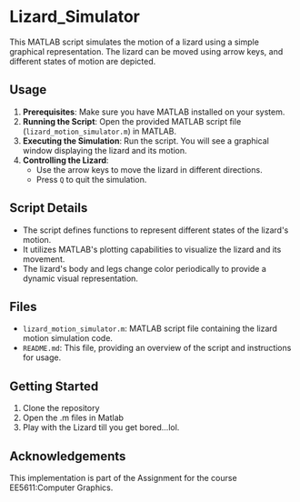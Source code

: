 # Lizard_Simulator
This MATLAB script simulates the motion of a lizard using a simple graphical representation. The lizard can be moved using arrow keys, and different states of motion are depicted.

## Usage

1. **Prerequisites**: Make sure you have MATLAB installed on your system.
2. **Running the Script**: Open the provided MATLAB script file (`lizard_motion_simulator.m`) in MATLAB.
3. **Executing the Simulation**: Run the script. You will see a graphical window displaying the lizard and its motion.
4. **Controlling the Lizard**:
   - Use the arrow keys to move the lizard in different directions.
   - Press `Q` to quit the simulation.

## Script Details

- The script defines functions to represent different states of the lizard's motion.
- It utilizes MATLAB's plotting capabilities to visualize the lizard and its movement.
- The lizard's body and legs change color periodically to provide a dynamic visual representation.

## Files

- `lizard_motion_simulator.m`: MATLAB script file containing the lizard motion simulation code.
- `README.md`: This file, providing an overview of the script and instructions for usage.

## Getting Started

1. Clone the repository
2. Open the .m files in Matlab
3. Play with the Lizard till you get bored...lol.


## Acknowledgements

This implementation is part of the Assignment for the course EE5611:Computer Graphics.
